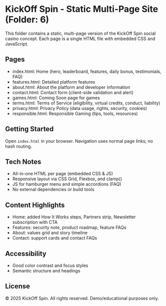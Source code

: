 # KickOff Spin - Static Multi-Page Site (Folder: 6)

This folder contains a static, multi-page version of the KickOff Spin social casino concept. Each page is a single HTML file with embedded CSS and JavaScript.

## Pages
- index.html: Home (hero, leaderboard, features, daily bonus, testimonials, FAQ)
- features.html: Detailed platform features
- about.html: About the platform and developer information
- contact.html: Contact form (client-side validation and alert)
- games.html: Coming Soon page for games
- terms.html: Terms of Service (eligibility, virtual credits, conduct, liability)
- privacy.html: Privacy Policy (data usage, rights, security, cookies)
- responsible.html: Responsible Gaming (tips, tools, resources)

## Getting Started
Open `index.html` in your browser. Navigation uses normal page links; no hash routing.

## Tech Notes
- All-in-one HTML per page (embedded CSS & JS)
- Responsive layout via CSS Grid, Flexbox, and clamp()
- JS for hamburger menu and simple accordions (FAQ)
- No external dependencies or build tools

## Content Highlights
- Home: added How It Works steps, Partners strip, Newsletter subscription with CTA
- Features: security note, product roadmap, feature FAQs
- About: values grid and story timeline
- Contact: support cards and contact FAQs

## Accessibility
- Good color contrast and focus styles
- Semantic structure and headings

## License
© 2025 KickOff Spin. All rights reserved. Demo/educational purposes only.


